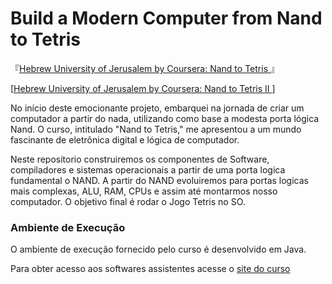 # Build a Modern Computer from Nand to Tetris

『[Hebrew University of Jerusalem by Coursera: Nand to Tetris ](https://www.coursera.org/learn/build-a-computer)』

[[Hebrew University of Jerusalem by Coursera: Nand to Tetris II ](https://www.coursera.org/learn/nand2tetris2)]


No início deste emocionante projeto, embarquei na jornada de criar um computador a partir do nada, utilizando como base a modesta porta lógica Nand. O curso, intitulado "Nand to Tetris," me apresentou a um mundo fascinante de eletrônica digital e lógica de computador.

Neste repositorio construiremos os componentes de Software, compiladores e sistemas operacionais a partir de uma porta logica fundamental o NAND. A partir do NAND evoluiremos para portas logicas mais complexas, ALU, RAM, CPUs e assim até montarmos nosso computador. O objetivo final é rodar o Jogo Tetris no SO.

### 

### Ambiente de Execução
O ambiente de execução fornecido pelo curso é desenvolvido em Java. 

Para obter acesso aos softwares assistentes acesse o [site do curso](https://www.nand2tetris.org)


